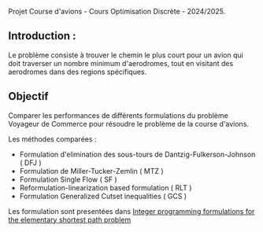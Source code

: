 Projet Course d'avions -  Cours Optimisation Discrète - 2024/2025.


## Introduction : 
Le problème consiste à trouver le chemin le plus court pour un avion qui doit traverser un nombre minimum d'aerodromes, tout en visitant des aerodromes dans des regions spécifiques.

## Objectif
Comparer les performances de différents formulations du problème Voyageur de Commerce pour résoudre le problème de la course d'avions.

Les méthodes comparées :
- Formulation d'elimination des sous-tours de Dantzig-Fulkerson-Johnson ( DFJ )
- Formulation de Miller-Tucker-Zemlin ( MTZ )
- Formulation Single Flow ( SF )
- Reformulation-linearization based formulation ( RLT )
- Formulation Generalized Cutset inequalities ( GCS )

Les formulation sont presentées dans [Integer programming formulations for the elementary shortest path problem](https://www.sciencedirect.com/science/article/abs/pii/S0377221716000084?via%3Dihub)

